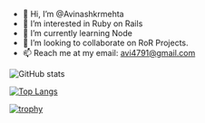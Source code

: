- 👋 Hi, I’m @Avinashkrmehta
- 👀 I’m interested in Ruby on Rails
- 🌱 I’m currently learning Node
- 💞️ I’m looking to collaborate on RoR Projects.
- 📫 Reach me at my email: avi4791@gmail.com
 
![GitHub stats](https://github-readme-stats.vercel.app/api?username=Avinashkrmehta&show_icons=true&count_private=true) 

[![Top Langs](https://github-readme-stats.vercel.app/api/top-langs/?username=Avinashkrmehta)](https://github.com/Avinashkrmehta/github-readme-stats)

[![trophy](https://github-profile-trophy.vercel.app/?username=Avinashkrmehta&theme=onedark)](https://github.com/ryo-ma/github-profile-trophy)

<!-- ![code-1683793950038-5255](https://github.com/Avinashkrmehta/Avinashkrmehta/assets/13481468/306f589d-7b40-4bb1-b62f-2f1861ae7ae3) -->

